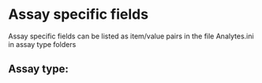 # Assay specific fields

Assay specific fields can be listed as item/value pairs 
in the file Analytes.ini in assay type folders

## Assay type:

